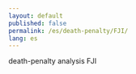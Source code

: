 ```yaml
---
layout: default
published: false
permalink: /es/death-penalty/FJI/
lang: es
---
```


death-penalty analysis FJI
